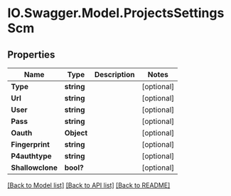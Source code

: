 # IO.Swagger.Model.ProjectsSettingsScm
## Properties

Name | Type | Description | Notes
------------ | ------------- | ------------- | -------------
**Type** | **string** |  | [optional] 
**Url** | **string** |  | [optional] 
**User** | **string** |  | [optional] 
**Pass** | **string** |  | [optional] 
**Oauth** | **Object** |  | [optional] 
**Fingerprint** | **string** |  | [optional] 
**P4authtype** | **string** |  | [optional] 
**Shallowclone** | **bool?** |  | [optional] 

[[Back to Model list]](../README.md#documentation-for-models) [[Back to API list]](../README.md#documentation-for-api-endpoints) [[Back to README]](../README.md)

